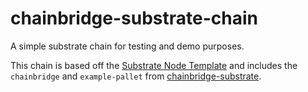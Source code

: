 # chainbridge-substrate-chain

A simple substrate chain for testing and demo purposes.

This chain is based off the [Substrate Node Template](https://github.com/substrate-developer-hub/substrate-node-template) and includes the `chainbridge` and `example-pallet` from [chainbridge-substrate](https://github.com/ChainSafe/chainbridge-substrate).